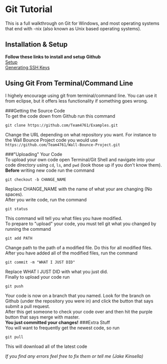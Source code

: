 Git Tutorial
========

This is a full walkthrough on Git for Windows, and most operating systems that end with -nix (also known as Unix based operating systems).

Installation & Setup
------------
**Follow these links to install and setup Github**  
[Setup](https://help.github.com/articles/set-up-git/)  
[Generating SSH Keys](https://help.github.com/articles/generating-ssh-keys/)  

Using Git From Terminal/Command Line
------------
I highely encourage using git from terminal/command line. You can use it from eclipse, but it offers less functionality if something goes wrong.  
  
###Getting the Source Code  
To get the code down from Github run this command  
```
git clone https://github.com/Team4761/Examples.git
```
Change the URL depending on what repository you want. For instance to the Wall Bounce Project code you would use `https://github.com/Team4761/Wall-Bounce-Project.git`  
  
###"Uploading" Your Code  
To upload your own code open Terminal/Git Shell and navigate into your code directory using `cd`, `ls`, and `pwd` (look those up if you don't know them).  
**Before** writing new code run the command  
```
git checkout -b CHANGE_NAME
```
Replace CHANGE_NAME with the name of what your are changing (No spaces).  
After you write code, run the command  
```
git status
```
This command will tell you what files you have modified.  
To prepare to "upload" your code, you must tell git what you changed by running the command  
```
git add PATH
```
Change path to the path of a modified file. Do this for all modified files.  
After you have added all of the modified files, run the command  
```
git commit -m "WHAT I JUST DID"
```
Replace WHAT I JUST DID with what you just did.  
Finally to upload your code run  
```
git push
```
Your code is now on a branch that you named. Look for the branch on Github (under the repository you were in) and click the button that says submit a pull request.  
After this get someone to check your code over and then hit the purple button that says merge with master.  
**You just committed your changes!**
###Extra Stuff  
You will want to frequently get the newest code, so run
```
git pull
```
This will download all of the latest code
  
*If you find any errors feel free to fix them or tell me (Jake Kinsella)*

